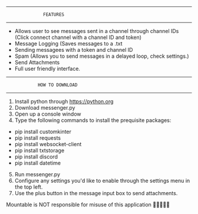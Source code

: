 ------------------------------------------------
                  FEATURES
-----------------------------------------------

- Allows user to see messages sent in a channel through channel IDs (Click connect channel with a channel ID and token)
- Message Logging (Saves messages to a .txt
- Sending messagees with a token and channel ID
- Spam (Allows you to send messages in a delayed loop, check settings.)
- Send Attachments
- Full user friendly interface.



------------------------------------------------
                HOW TO DOWNLOAD
-----------------------------------------------

1. Install python through https://python.org
2. Download messenger.py
3. Open up a console window
4. Type the following commands to install the prequisite packages:
  - pip install customkinter
  - pip install requests
  - pip install websocket-client
  - pip install txtstorage
  - pip install discord
  - pip install datetime
5. Run messenger.py
6. Configure any settings you'd like to enable through the settings menu in the top left.
7. Use the plus button in the message input box to send attachments.



Mountable is NOT responsible for misuse of this application 🙏🙏🙏🙏🙏

